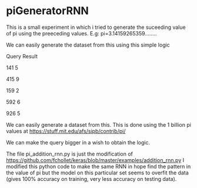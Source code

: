 # piGeneratorRNN

This is a small experiment in which i tried to generate the suceeding value of pi using the preeceding values.
E.g: pi=3.14159265359........

We can easily generate the dataset from this using this simple logic


Query   Result

141     5

415     9

159     2

592     6

926     5

We can easily generate a dataset from this.
This is done using the 1 billion pi values at https://stuff.mit.edu/afs/sipb/contrib/pi/

We can make the query bigger in a wish to obtain the logic.


The file pi_addition_rnn.py is just the modification of https://github.com/fchollet/keras/blob/master/examples/addition_rnn.py
I modified this python code to make the same RNN in hope find the pattern in the value of pi but the model on this particular set seems to overfit the data (gives 100% accuracy on training, very less accuracy on testing data).
